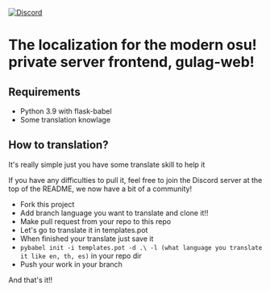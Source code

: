 [![Discord](https://discordapp.com/api/guilds/748687781605408908/widget.png?style=shield)](https://discord.gg/ShEQgUx)

# The localization for the modern osu! private server frontend, gulag-web!

## Requirements
- Python 3.9 with flask-babel
- Some translation knowlage
## How to translation?

It's really simple just you have some translate skill to help it

If you have any difficulties to pull it, feel free to join the 
Discord server at the top of the README, we now have a bit of a community!

- Fork this project 
- Add branch language you want to translate and clone it!!
- Make pull request from your repo to this repo
- Let's go to translate it in templates.pot
- When finished your translate just save it
- ```pybabel init -i templates.pot -d .\ -l (what language you translate it like en, th, es)``` in your repo dir
- Push your work in your branch

And that's it!!